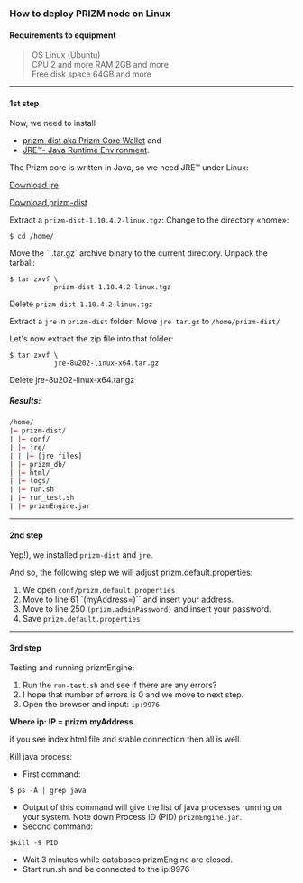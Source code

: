 ### How to deploy PRIZM node on Linux

#### Requirements to equipment

>OS Linux (Ubuntu)  
CPU 2 and more
RAM 2GB and more  
Free disk space 64GB and more

---
#### 1st step
Now, we need to install
- [prizm-dist aka Prizm Core Wallet](https://github.com/cryptokult/prizm_core_wallet) and
- [JRE™- Java Runtime Environment](https://www.oracle.com/java/technologies/javase-jre8-downloads.html).

The Prizm core is written in Java, so we need JRE™ under Linux:

[Download jre](https://www.oracle.com/technetwork/java/javase/downloads/jre8-downloads-2133155.html)

[Download prizm-dist](http://tech.prizm.space/files/prizm-dist-1.10.4.2-linux.tgz)

Extract a `prizm-dist-1.10.4.2-linux.tgz`:
Change to the directory «home»:
```shell
$ cd /home/
```

Move the ``.tar.gz` archive binary to the current directory.
Unpack the tarball:
```shell
$ tar zxvf \
           prizm-dist-1.10.4.2-linux.tgz
```

Delete `prizm-dist-1.10.4.2-linux.tgz`

Extract a `jre` in `prizm-dist` folder:
Move `jre tar.gz` to ``/home/prizm-dist/``

Let's now extract the zip file into that folder:
```shell
$ tar zxvf \
           jre-8u202-linux-x64.tar.gz
```

Delete jre-8u202-linux-x64.tar.gz

##### Results:
```prolog
/home/
|— prizm-dist/
| |— conf/
| |— jre/
| | |— [jre files]
| |— prizm_db/
| |— html/
| |— logs/
| |— run.sh
| |— run_test.sh
| |— prizmEngine.jar
```

---
#### 2nd step

Yep!), we installed `prizm-dist` and `jre`.

And so, the following step we will adjust prizm.default.properties:

1. We open `conf/prizm.default.properties`
2. Move to line 61 `(myAddress=)`` and insert your address.
3. Move to line 250 `(prizm.adminPassword)` and insert your password.
4. Save `prizm.default.properties`

---
#### 3rd step
Testing and running prizmEngine:

1. Run the `run-test.sh` and see if there are any errors?
2. I hope that number of errors is 0 and we move to next step.
3. Open the browser and input: `ip:9976`

**Where ip: IP = prizm.myAddress.**

if you see index.html file and stable connection then all is well.

Kill java process:

- First command:
```shell
$ ps -A | grep java
```
- Output of this command will give the list of java processes running on your system. Note down Process ID (PID) `prizmEngine.jar`.
- Second command:
```shell
$kill -9 PID
```
- Wait 3 minutes while databases prizmEngine are closed.
- Start run.sh and be connected to the ip:9976
